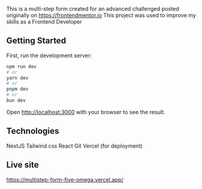 This is a multi-step form created for an advanced challenged posted originally on https://frontendmentor.io
This project was used to improve my skills as a Frontend Developer


## Getting Started

First, run the development server:

```bash
npm run dev
# or
yarn dev
# or
pnpm dev
# or
bun dev
```

Open [http://localhost:3000](http://localhost:3000) with your browser to see the result.

## Technologies
NextJS
Tailwind css
React
Git
Vercel (for deployment)

## Live site
https://multistep-form-five-omega.vercel.app/
